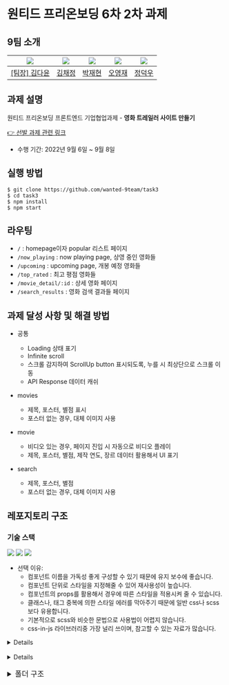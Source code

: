 # 원티드 프리온보딩 6차 2차 과제

## 9팀 소개

| <img src="https://avatars.githubusercontent.com/u/92010078?v=4"/> | <img src="https://avatars.githubusercontent.com/u/92101831?v=4"/> | <img src="https://avatars.githubusercontent.com/u/69101321?v=4"/> | <img src="https://avatars.githubusercontent.com/u/85508157?v=4"/> | <img src="https://avatars.githubusercontent.com/u/97271725?v=4"> |
| ----------------------------------------------------------------- | ----------------------------------------------------------------- | ----------------------------------------------------------------- | ----------------------------------------------------------------- | ---------------------------------------------------------------- |
| <a href="https://github.com/many-yun">[팀장] 김다윤</a>           | <a href="https://github.com/blcklamb">김채정</a>                  | <a href="https://github.com/jaehyeon74">박재현</a>                | <a href="https://github.com/sacultang">오영재</a>                 | <a href="https://github.com/jungdeokwoo">정덕우</a>              |

## 과제 설명

원티드 프리온보딩 프론트엔드 기업협업과제 - **영화 트레일러 사이트 만들기**

[👉 선발 과제 관련 링크]()

- 수행 기간: 2022년 9월 6일 ~ 9월 8일

## 실행 방법

```
$ git clone https://github.com/wanted-9team/task3
$ cd task3
$ npm install
$ npm start
```

## 라우팅

- `/` : homepage이자 popular 리스트 페이지
- `/now_playing` : now playing page, 상영 중인 영화들
- `/upcoming` : upcoming page, 개봉 예정 영화들
- `/top_rated` : 최고 평점 영화들
- `/movie_detail/:id` : 상세 영화 페이지
- `/search_results` : 영화 검색 결과들 페이지

## 과제 달성 사항 및 해결 방법

- 공통

  - Loading 상태 표기
  - Infinite scroll
  - 스크롤 감지하여 ScrollUp button 표시되도록, 누를 시 최상단으로 스크롤 이동
  - API Response 데이터 캐쉬

- movies

  - 제목, 포스터, 별점 표시
  - 포스터 없는 경우, 대체 이미지 사용

- movie

  - 비디오 있는 경우, 페이지 진입 시 자동으로 비디오 플레이
  - 제목, 포스터, 별점, 제작 연도, 장르 데이터 활용해서 UI 표기

- search
  - 제목, 포스터, 별점
  - 포스터 없는 경우, 대체 이미지 사용

## 레포지토리 구조

### 기술 스택

<img src="https://img.shields.io/badge/JavaScript-323330?style=for-the-badge&logo=javascript&logoColor=F7DF1E"/>

<img src="https://img.shields.io/badge/React-20232A?style=for-the-badge&logo=react&logoColor=61DAFB"/>

<img src="https://img.shields.io/badge/styled--components-DB7093?style=for-the-badge&logo=styled-components&logoColor=white"/>

- 선택 이유:
  - 컴포넌트 이름을 가독성 좋게 구성할 수 있기 때문에 유지 보수에 좋습니다.
  - 컴포넌트 단위로 스타일을 지정해줄 수 있어 재사용성이 높습니다.
  - 컴포넌트의 props를 활용해서 경우에 따른 스타일을 적용시켜 줄 수 있습니다.
  - 클래스나, 태그 중복에 의한 스타일 에러를 막아주기 때문에 일반 css나 scss보다 유용합니다.
  - 기본적으로 scss와 비슷한 문법으로 사용법이 어렵지 않습니다.
  - css-in-js 라이브러리중 가장 널리 쓰이며, 참고할 수 있는 자료가 많습니다.

<details>

</details>
<br>
<details>

</details>

</details>
<br>
<details>
<summary style="font-size:17px">폴더 구조</summary>

```
public
  index.html
src
│  App.jsx
│  index.jsx
│
├─api
│   └─index.js
│
├─components
│   ├─Header.jsx (검색창 포함)
│   ├─Loading.jsx
│   ├─MovieCard.jsx
│   └─Footer.jsx
│
├─pages
│   ├─MovieMain
│   │   └─MovieMain.jsx
│   ├─MovieLists
│   │   └─MovieLists.jsx
│   ├─MovieDetail
│   │   └─MovieDetail.jsx
│   └─Search
│       └─Search.jsx
├─styles
│   ├─GlobalStyle.js
│   └─StyleVariables.js / Theme.js
│
└─utils
```

</details>

